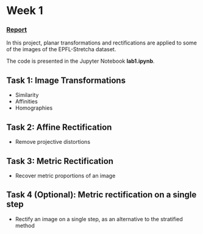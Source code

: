 # Week 1

### [Report](https://github.com/oscarlorente/3D-Reconstruction-of-Urban-Scenes/blob/main/lab1/M4_Lab1_Team7.pdf)

In this project, planar transformations and rectifications are applied to some of the images of the EPFL-Stretcha dataset. 

The code is presented in the Jupyter Notebook **lab1.ipynb**. 

## Task 1: Image Transformations
* Similarity
* Affinities
* Homographies

## Task 2: Affine Rectification
* Remove projective distortions

## Task 3: Metric Rectification
* Recover metric proportions of an image

## Task 4 (Optional): Metric rectification on a single step
* Rectify an image on a single step, as an alternative to the stratified method
